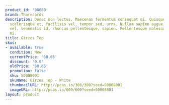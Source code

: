 ```yaml
---
product_id: '00080'
brand: Thorecords
description: Donec non lectus. Maecenas fermentum consequat mi. Quisque tortor velit,
  scelerisque et, facilisis vel, tempor sed, urna. Nullam sapien augue, condimentum
  vel, venenatis id, rhoncus pellentesque, sapien. Pellentesque malesuada nulla a
  mi.
title: Girzes Top
skus:
- available: true
  condition: New
  currentPrice: '60.65'
  discount: '0.0'
  oldPrice: '60.65'
  promotion: false
  sku: S0008001
  skuName: Girzes Top - White
  thumbnailURL: http://pcas.io/300/300?seed=S0008001
  imageURL: http://pcas.io/600/600?seed=S0008001
layout: product
---
```

